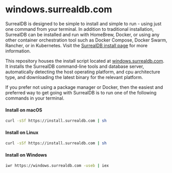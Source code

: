# windows.surrealdb.com

SurrealDB is designed to be simple to install and simple to run - using just one command from your terminal. In addition to traditional installation, SurrealDB can be installed and run with HomeBrew, Docker, or using any other container orchestration tool such as Docker Compose, Docker Swarm, Rancher, or in Kubernetes. Visit the [SurrealDB install page](https://surrealdb.com/install) for more information.

This repository houses the install script located at [windows.surrealdb.com](https://windows.surrealdb.com). It installs the SurrealDB command-line tools and database server,  automatically detecting the host operating platform, and cpu architecture type, and downloading the latest binary for the relevant platform.

If you prefer not using a package manager or Docker, then the easiest and preferred way to get going with SurrealDB is to run one of the following commands in your terminal.

#### Install on macOS

```bash
curl -sSf https://install.surrealdb.com | sh
```

#### Install on Linux

```bash
curl -sSf https://install.surrealdb.com | sh
```

#### Install on Windows

```bash
iwr https://windows.surrealdb.com -useb | iex
```